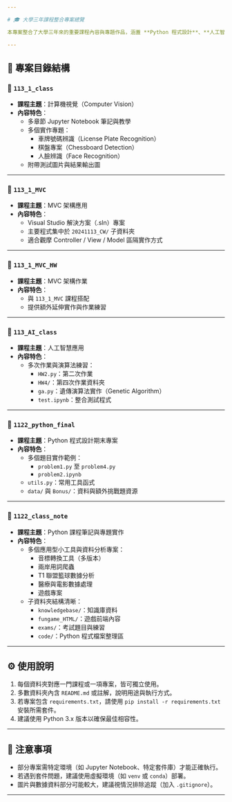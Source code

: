 ```yaml
---

# 🎓 大學三年課程整合專案總覽

本專案整合了大學三年來的重要課程內容與專題作品，涵蓋 **Python 程式設計**、**人工智慧（AI）**、**MVC 架構開發**、**計算機視覺（Computer Vision）** 等主題，方便後續查閱與維護。

---
```


## 📁 專案目錄結構

### 🔹 `113_1_class`
- **課程主題**：計算機視覺（Computer Vision）
- **內容特色**：
  - 多章節 Jupyter Notebook 筆記與教學
  - 多個實作專題：
    - 車牌號碼辨識（License Plate Recognition）
    - 棋盤專案（Chessboard Detection）
    - 人臉辨識（Face Recognition）
  - 附帶測試圖片與結果輸出圖

---

### 🔹 `113_1_MVC`
- **課程主題**：MVC 架構應用
- **內容特色**：
  - Visual Studio 解決方案（.sln）專案
  - 主要程式集中於 `20241113_CW/` 子資料夾
  - 適合觀摩 Controller / View / Model 區隔實作方式

---

### 🔹 `113_1_MVC_HW`
- **課程主題**：MVC 架構作業
- **內容特色**：
  - 與 `113_1_MVC` 課程搭配
  - 提供額外延伸實作與作業練習

---

### 🔹 `113_AI_class`
- **課程主題**：人工智慧應用
- **內容特色**：
  - 多次作業與演算法練習：
    - `HW2.py`：第二次作業
    - `HW4/`：第四次作業資料夾
    - `ga.py`：遺傳演算法實作（Genetic Algorithm）
    - `test.ipynb`：整合測試程式

---

### 🔹 `1122_python_final`
- **課程主題**：Python 程式設計期末專案
- **內容特色**：
  - 多個題目實作範例：
    - `problem1.py` 至 `problem4.py`
    - `problem2.ipynb`
  - `utils.py`：常用工具函式
  - `data/` 與 `Bonus/`：資料與額外挑戰題資源

---

### 🔹 `1122_class_note`
- **課程主題**：Python 課程筆記與專題實作
- **內容特色**：
  - 多個應用型小工具與資料分析專案：
    - 音標轉換工具（多版本）
    - 兩岸用詞爬蟲
    - T1 聯盟籃球數據分析
    - 醫療與電影數據處理
    - 遊戲專案
  - 子資料夾結構清晰：
    - `knowledgebase/`：知識庫資料
    - `fungame_HTML/`：遊戲前端內容
    - `exams/`：考試題目與練習
    - `code/`：Python 程式檔案整理區

---

## ⚙️ 使用說明

1. 每個資料夾對應一門課程或一項專案，皆可獨立使用。
2. 多數資料夾內含 `README.md` 或註解，說明用途與執行方式。
3. 若專案包含 `requirements.txt`，請使用 `pip install -r requirements.txt` 安裝所需套件。
4. 建議使用 Python 3.x 版本以確保最佳相容性。

---

## 📝 注意事項

- 部分專案需特定環境（如 Jupyter Notebook、特定套件庫）才能正確執行。
- 若遇到套件問題，建議使用虛擬環境（如 `venv` 或 `conda`）部署。
- 圖片與數據資料部分可能較大，建議視情況排除追蹤（加入 `.gitignore`）。

---
